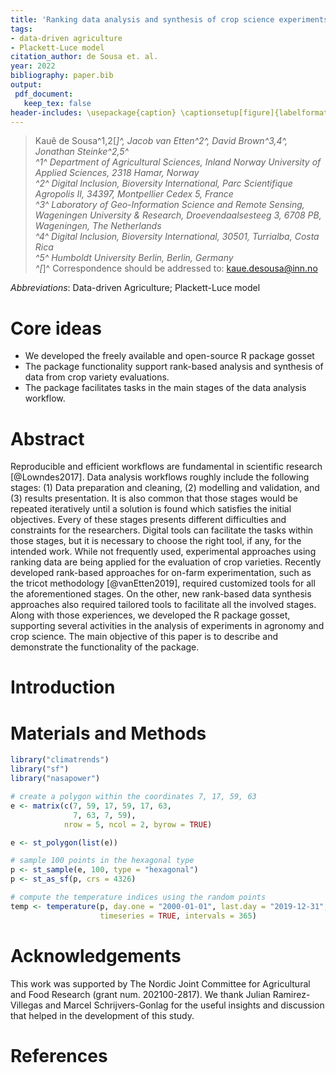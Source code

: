 ```yaml
---
title: 'Ranking data analysis and synthesis of crop science experiments in R: the `gosset` package'
tags:
- data-driven agriculture
- Plackett-Luce model
citation_author: de Sousa et. al.
year: 2022
bibliography: paper.bib
output:
 pdf_document:
   keep_tex: false
header-includes: \usepackage{caption} \captionsetup[figure]{labelformat=empty}
---
```


>Kauê de Sousa^1,2[*]^, Jacob van Etten^2^, David Brown^3,4^, Jonathan Steinke^2,5^  
^1^ Department of Agricultural Sciences, Inland Norway University of Applied Sciences, 2318 Hamar, Norway  
^2^ Digital Inclusion, Bioversity International, Parc Scientifique Agropolis II, 34397, Montpellier Cedex 5, France   
^3^ Laboratory of Geo-Information Science and Remote Sensing, Wageningen University & Research, Droevendaalsesteeg 3, 6708 PB, Wageningen, The Netherlands   
^4^ Digital Inclusion, Bioversity International, 30501, Turrialba, Costa Rica   
^5^ Humboldt University Berlin, Berlin, Germany   
^[*]^ Correspondence should be addressed to: <kaue.desousa@inn.no>


*Abbreviations*: Data-driven Agriculture; Plackett-Luce model

# Core ideas 

-	We developed the freely available and open-source R package gosset
-	The package functionality support rank-based analysis and synthesis of data from crop variety evaluations.
-	The package facilitates tasks in the main stages of the data analysis workflow.

# Abstract

Reproducible and efficient workflows are fundamental in scientific research [@Lowndes2017]. Data analysis workflows roughly include the following stages: (1) Data preparation and cleaning, (2) modelling and validation, and (3) results presentation. It is also common that those stages would be repeated iteratively until a solution is found which satisfies the initial objectives. Every of these stages presents different difficulties and constraints for the researchers. Digital tools can facilitate the tasks within those stages, but it is necessary to choose the right tool, if any, for the intended work. While not frequently used, experimental approaches using ranking data are being applied for the evaluation of crop varieties. Recently developed rank-based approaches for on-farm experimentation, such as the tricot methodology [@vanEtten2019], required customized tools for all the aforementioned stages. On the other, new rank-based data synthesis approaches also required tailored tools to facilitate all the involved stages. Along with those experiences, we developed the R package gosset, supporting several activities in the analysis of experiments in agronomy and crop science. The main objective of this paper is to describe and demonstrate the functionality of the package.

# Introduction


# Materials and Methods



```r
library("climatrends")
library("sf")
library("nasapower")

# create a polygon within the coordinates 7, 17, 59, 63
e <- matrix(c(7, 59, 17, 59, 17, 63,
              7, 63, 7, 59), 
            nrow = 5, ncol = 2, byrow = TRUE)

e <- st_polygon(list(e))

# sample 100 points in the hexagonal type
p <- st_sample(e, 100, type = "hexagonal")
p <- st_as_sf(p, crs = 4326)

# compute the temperature indices using the random points 
temp <- temperature(p, day.one = "2000-01-01", last.day = "2019-12-31", 
                    timeseries = TRUE, intervals = 365)
```



# Acknowledgements

This work was supported by The Nordic Joint Committee for Agricultural and Food Research (grant num. 202100-2817). We thank Julian Ramirez-Villegas and Marcel Schrijvers-Gonlag for the useful insights and discussion that helped in the development of this study.

# References

<div id="refs"></div>

